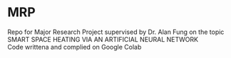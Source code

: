 # MRP
Repo for Major Research Project supervised by Dr. Alan Fung on the topic SMART SPACE HEATING VIA AN ARTIFICIAL NEURAL NETWORK <br />
Code writtena and complied on Google Colab
